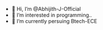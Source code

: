 - 👋 Hi, I’m @Abhijith-J-Official
- 👀 I’m interested in programming..
- 🌱 I’m currently persuing Btech-ECE
 

<!---
Abhijith-J-Official/Abhijith-J-Official is a ✨ special ✨ repository because its `README.md` (this file) appears on your GitHub profile.
You can click the Preview link to take a look at your changes.
--->
